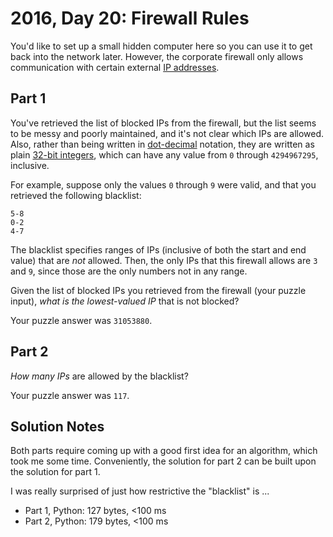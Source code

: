 # 2016, Day 20: Firewall Rules

You'd like to set up a small hidden computer here so you can use it to get back into the network later. However, the corporate firewall only allows communication with certain external [IP addresses](https://en.wikipedia.org/wiki/IPv4#Addressing).

## Part 1

You've retrieved the list of blocked IPs from the firewall, but the list seems to be messy and poorly maintained, and it's not clear which IPs are allowed. Also, rather than being written in [dot-decimal](https://en.wikipedia.org/wiki/Dot-decimal_notation) notation, they are written as plain [32-bit integers](https://en.wikipedia.org/wiki/32-bit), which can have any value from `0` through `4294967295`, inclusive.

For example, suppose only the values `0` through `9` were valid, and that you retrieved the following blacklist:

    5-8
    0-2
    4-7
    

The blacklist specifies ranges of IPs (inclusive of both the start and end value) that are _not_ allowed. Then, the only IPs that this firewall allows are `3` and `9`, since those are the only numbers not in any range.

Given the list of blocked IPs you retrieved from the firewall (your puzzle input), _what is the lowest-valued IP_ that is not blocked?

Your puzzle answer was `31053880`.

## Part 2

_How many IPs_ are allowed by the blacklist?

Your puzzle answer was `117`.


## Solution Notes

Both parts require coming up with a good first idea for an algorithm, which took me some time. Conveniently, the solution for part 2 can be built upon the solution for part 1.

I was really surprised of just how restrictive the "blacklist" is ...

* Part 1, Python: 127 bytes, <100 ms
* Part 2, Python: 179 bytes, <100 ms
